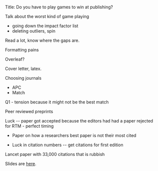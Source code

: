 
Title: Do you have to play games to win at publishing? 




Talk about the worst kind of game playing
- going down the impact factor list
- deleting outliers, spin

Read a lot, know where the gaps are.

Formatting pains

Overleaf?

Cover letter, latex.

Choosing journals
- APC
- Match

Q1 - tension because it might not be the best match

Peer reviewed preprints

Luck
-- paper got accepted because the editors had had a paper rejected for RTM - perfect timing

- Paper on how a researchers best paper is not their most cited

- Luck in citation numbers
-- get citations for first edition

Lancet paper with 33,000 citations that is rubbish

Slides are [here](https://agbarnett.github.io/talks/school_forum/slides).
